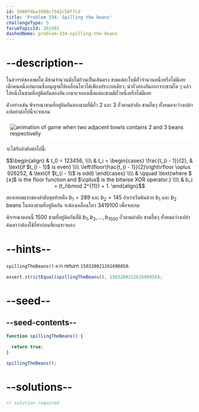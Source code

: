 ```yaml
---
id: 5900f4ba1000cf542c50ffcd
title: 'Problem 334: Spilling the beans'
challengeType: 5
forumTopicId: 301992
dashedName: problem-334-spilling-the-beans
---
```


# --description--

ในสวรรค์ของเพลโต มีชามจำนวนนับไม่ถ้วนเป็นเส้นตรง ชามแต่ละใบมีถั่วจำนวนหนึ่งหรือไม่มีเลย เด็กคนหนึ่งเล่นเกมซึ่งอนุญาตให้เคลื่อนไหวได้เพียงประเภทเดียว: นำถั่วสองอันออกจากชามใด ๆ แล้วใส่หนึ่งในชามที่อยู่ติดกันสองอัน เกมจะจบลงเมื่อแต่ละชามมีถั่วหนึ่งหรือไม่มีเลย

ตัวอย่างเช่น พิจารณาชามที่อยู่ติดกันสองชามที่มีถั่ว 2 และ 3 ถั่วตามลำดับ ชามอื่นๆ ทั้งหมดจะว่างเปล่า แปดท่าต่อไปนี้จะจบเกม

<img class="img-responsive center-block" alt="animation of game when two adjacent bowls contains 2 and 3 beans respectivelly" src="https://cdn.freecodecamp.org/curriculum/project-euler/spilling-the-beans.gif" style="background-color: white; padding: 10px;">

จะได้รับลำดับต่อไปนี้:

$$\begin{align}
  & t_0 = 123456, \\\\
  & t_i = \begin{cases}
         \frac{t_{i - 1}}{2},               & \text{if $t_{i - 1}$ is even} \\\\
         \left\lfloor\frac{t_{i - 1}}{2}\right\rfloor \oplus 926252, & \text{if $t_{i - 1}$ is odd}
         \end{cases} \\\\
         & \qquad \text{where $⌊x⌋$ is the floor function and $\oplus$ is the bitwise XOR operator.} \\\\
  & b_i = (t_i\bmod 2^{11}) + 1.
\end{align}$$

สองเทอมแรกของลำดับสุดท้ายคือ $b_1 = 289$ และ $b_2 = 145$ ถ้าเราเริ่มต้นด้วย $b_1$ และ $b_2$ beans ในสองชามที่อยู่ติดกัน จะต้องเคลื่อนไหว 3419100 เพื่อจบเกม

พิจารณาตอนนี้ 1500 ชามที่อยู่ติดกันที่มี $b_1, b_2, \ldots, b_{1500}$ ถั่วตามลำดับ ชามอื่นๆ ทั้งหมดว่างเปล่า ค้นหาว่าต้องใช้กี่ท่าก่อนที่เกมจะจบลง

# --hints--

`spillingTheBeans()` ควร return `150320021261690850`.

```js
assert.strictEqual(spillingTheBeans(), 150320021261690850);
```

# --seed--

## --seed-contents--

```js
function spillingTheBeans() {

  return true;
}

spillingTheBeans();
```

# --solutions--

```js
// solution required
```
